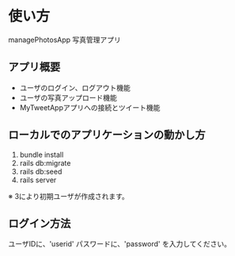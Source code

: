 # 使い方

managePhotosApp
写真管理アプリ

## アプリ概要

- ユーザのログイン、ログアウト機能
- ユーザの写真アップロード機能
- MyTweetAppアプリへの接続とツイート機能

## ローカルでのアプリケーションの動かし方

1. bundle install
2. rails db:migrate
3. rails db:seed
4. rails server

※ 3により初期ユーザが作成されます。

## ログイン方法

ユーザIDに、'userid'
パスワードに、'password'
を入力してください。
